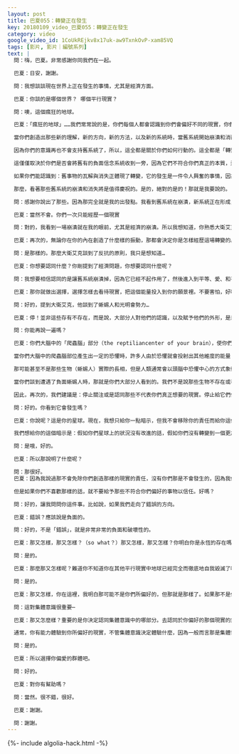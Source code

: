 ```yaml
---
layout: post
title: 巴夏055：轉變正在發生
key: 20180109_video_巴夏055：轉變正在發生
category: video
google_video_id: 1CoUkREjkv8x17uk-aw9TxnkOvP-xam85VQ
tags: [影片, 影片｜編號系列]
text: |
  問：嗨，巴夏。非常感謝你同我們在一起。

  巴夏：日安，謝謝。

  問：我想談談現在世界上正在發生的事情，尤其是經濟方面。

  巴夏：你談的是哪個世界？ 哪個平行現實？

  問：噢，這個瘋狂的地球。

  巴夏：「瘋狂的地球」……我們常常說的是，你們每個人都會認識到你們會偏好不同的現實，你們會在自己的內在振動裡做出轉變，然後你們就會體驗創造出機會來創造新的系統。

  當你們創造出那些新的理解，新的方向，新的方法，以及新的系統時，當舊系統開始崩潰和消散的時候，你們就會擁有一些新東西來取代舊的系統。

  因為你們的意識再也不會支持舊系統了，所以，這全都是關於你們如何行動的。這全都是「轉變」不可或缺的部分。

  這僅僅取決於你們是否會將舊有的負面信念系統收到一旁，因為它們不符合你們真正的本質，這取決於你們到底要以一種負面的方式還是正面的方式去經歷它。

  如果你們能認識到：舊事物的瓦解與消失正體現了轉變，它的發生是一件令人興奮的事情，因為它意味著更加符合你們偏好的新系統正在到來；因為你們正轉變到一個更加代表了那些新系統的平行現實中。

  那麼，看著那些舊系統的崩潰和消失將是值得慶祝的。是的，絕對的是的！那就是我要說的。

  問：感謝你說出了那些。因為那完全就是我的出發點。我看到舊系統在崩潰，新系統正在形成，這令人非常興奮，非常，非常的令人興奮。我認為新系統不可能出現，除非舊系統消失。

  巴夏：當然不會。你們一次只能經歷一個現實

  問：對的，我看到一場崩潰就在我的眼前，尤其是經濟的崩潰。所以我想知道，你熟悉大衛艾克（David Icke）以及他的作品嗎？（是的）你發現他們？你認為他講的準確嗎？

  巴夏：再次的，無論你在你的內在創造了什麼樣的振動，那都會決定你是怎樣經歷這場轉變的。一場轉變正在發生著，它可以是負面的，也可以是正面的，取決於你選擇的振動以及你的信念系統。這就是我們對此問題的回答。

  問：是那樣的。那麼大衛艾克談到了反抗的原則，我只是想知道…

  巴夏：你想要認同什麼？你剛提到了經濟問題，你想要認同什麼呢？

  問：我想要相信認同的是讓舊系統崩潰掉，因為它已經不起作用了，然後進入到平等、愛、和平當中、恢復到這顆星球本應的狀態

  巴夏：那你就做出選擇，選擇怎樣去看待現實，把這個能量投入到你的願景裡。不要害怕，好嗎？

  問：好的，提到大衛艾克，他談到了蜥蜴人和光明會勢力…

  巴夏：停！並非這些存有不存在，而是說，大部分人對他們的認識，以及賦予他們的外形，是來自你們大腦中的爬蟲腦部分的恐懼的投射。

  問：你能再說一遍嗎？

  巴夏：你們大腦中的「爬蟲腦」部分（the reptiliancenter of your brain），使你們處於「生存模式」。

  當你們大腦中的爬蟲腦部位產生出一定的恐懼時，許多人由於恐懼就會投射出其他維度的能量（otherdimensional energy），而那正代表了他們自己的恐懼形式

  那可能甚至不是那些生物（蜥蜴人）實際的長相，但是人類通常會以頭腦中恐懼中心的方式象徵性地看待他們，你們的科學家將其稱為「爬蟲腦」。

  當你們談到遭遇了負面蜥蜴人時，那就是你們大部分人看到的。我們不是說那些生物不存在或看起來不是那個樣子，而是他們不是你們所想的那樣，他們不是你們的神話故事中的樣子。

  因此，再次的，我們建議是：停止關注或是認同那些不代表你們真正想要的現實。停止給它們信任。請提升，提升你們所選擇的振動，允許那些不符合你們的振動都失去價值，然後你們會擁有你們想要的經濟，好嗎？

  問：好的。你看到它會發生嗎？

  巴夏：你說呢？這是你的星球。現在，我想只給你一點暗示，但我不會移除你的責任而給你這個暗示，因為責任還是在你的手中，任何時候只要你願意，你都可以正向地或負向地改變事物。

  我們想給你的這個暗示是：假如你們星球上的狀況沒有改進的話，假如你們沒有轉變到一個更加代表了你們偏愛的平行現實的話，我們十有八九就不會同你們進行這場對話了。因為如果那樣，這對話就沒有意義了，不是嗎？

  問：是哦，好的。

  巴夏：所以那說明了什麼呢？

  問：那很好。
  巴夏：因為我說過那不會免除你們創造那樣的現實的責任，沒有你們那是不會發生的，因為我們覺察到你們集體能量可能會很順利。但如果你們想要的話，你們還是可以走向另一個方向。

  但是如果你們不喜歡那樣的話，就不要給予那些不符合你們偏好的事物以信任。好嗎？

  問：好的，讓我問問你這件事。比如說，如果我們走向了錯誤的方向。

  巴夏：錯誤？應該說是負面的。

  問：好的，不是「錯誤」，就是非常非常的負面和破壞性的。

  巴夏：那又怎樣，那又怎樣？（so what？）那又怎樣，那又怎樣？你明白你是永恆的存在嗎？（Do you understand that you are an eternal being？）

  問：是的。

  巴夏：那麼那又怎樣呢？難道你不知道你在其他平行現實中地球已經完全而徹底地自我毀滅了嗎？

  問：是的。

  巴夏：那又怎樣，你在這裡，我明白那可能不是你們所偏好的，但那就是那樣了。如果那不是你們的偏好，在這個現實裡就不要那樣做了（毀滅地球）。總之你們已經在其他現實中做過了。

  問：這對集體意識很重要⋯

  巴夏：那又怎麼樣？重要的是你決定認同集體意識中的哪部分。去認同於你偏好的那個現實的集體意識。而如果那個實相不是你所偏好的，那麼它的集體意識對你來說也就沒有意義。

  通常，你有能力體驗到你所偏好的現實，不管集體意識決定體驗什麼，因為一般而言那是集體協議的一部分。集體協議說「任何個人都可以體驗到他想要體驗的群體」。你理解了嗎？

  問：是的。

  巴夏：所以選擇你偏愛的群體吧。

  問：好的。

  巴夏：對你有幫助嗎？

  問：當然。很不錯，很好。

  巴夏：謝謝。

  問：謝謝。
---
```


{%- include algolia-hack.html -%}
